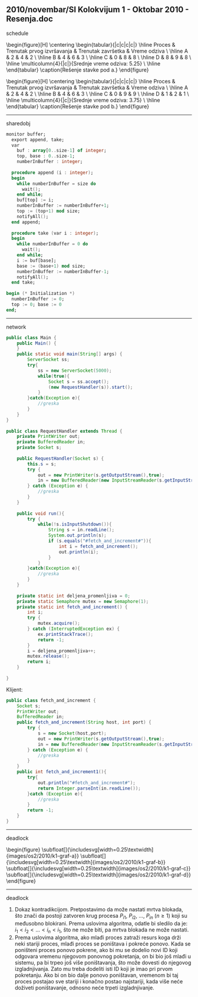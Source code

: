 2010/novembar/SI Kolokvijum 1 - Oktobar 2010 - Resenja.doc
--------------------------------------------------------------------------------
schedule

\begin{figure}[H]
\centering
\begin{tabular}{|c|c|c|c|}
\hline
Proces & Trenutak prvog izvršavanja & Trenutak završetka & Vreme odziva \\
\hline
A & 2 & 4 & 2 \\
\hline
B & 4 & 6 & 3 \\
\hline
C & 0 & 8 & 8 \\
\hline
D & 8 & 9 & 8 \\
\hline
\multicolumn{4}{|c|}{Srednje vreme odziva: 5.25} \\
\hline
\end{tabular}
\caption{Rešenje stavke pod a.}
\end{figure}

\begin{figure}[H]
\centering
\begin{tabular}{|c|c|c|c|}
\hline
Proces & Trenutak prvog izvršavanja & Trenutak završetka & Vreme odziva \\
\hline
A & 2 & 4 & 2 \\
\hline
B & 4 & 6 & 3 \\
\hline
C & 0 & 9 & 9 \\
\hline
D & 1 & 2 & 1 \\
\hline
\multicolumn{4}{|c|}{Srednje vreme odziva: 3.75} \\
\hline
\end{tabular}
\caption{Rešenje stavke pod b.}
\end{figure}

--------------------------------------------------------------------------------
sharedobj
```ada
monitor buffer; 
  export append, take; 
  var 
    buf : array[0..size-1] of integer; 
    top, base : 0..size-1;  
    numberInBuffer : integer; 
 
  procedure append (i : integer); 
  begin 
    while numberInBuffer = size do 
      wait(); 
    end while; 
    buf[top] := i; 
    numberInBuffer := numberInBuffer+1; 
    top := (top+1) mod size; 
    notifyAll(); 
  end append; 
 
  procedure take (var i : integer); 
  begin 
    while numberInBuffer = 0 do 
      wait(); 
    end while; 
    i := buf[base]; 
    base := (base+1) mod size; 
    numberInBuffer := numberInBuffer-1; 
    notifyAll(); 
  end take; 
 
begin (* Initialization *) 
  numberInBuffer := 0; 
  top := 0; base := 0 
end;  
```

--------------------------------------------------------------------------------
network
```java
public class Main { 
    public Main() { 
    } 
    public static void main(String[] args) { 
        ServerSocket ss; 
        try{ 
            ss = new ServerSocket(5000); 
            while(true){ 
                Socket s = ss.accept(); 
                (new RequestHandler(s)).start(); 
            } 
        }catch(Exception e){ 
            //greska 
        } 
    } 
} 
 
public class RequestHandler extends Thread { 
    private PrintWriter out; 
    private BufferedReader in; 
    private Socket s; 
     
    public RequestHandler(Socket s) { 
        this.s = s; 
        try { 
            out = new PrintWriter(s.getOutputStream(),true); 
            in = new BufferedReader(new InputStreamReader(s.getInputStream())); 
        } catch (Exception e) { 
            //greska 
        } 
    } 
     
    public void run(){ 
        try { 
            while(!s.isInputShutdown()){ 
                String s = in.readLine(); 
                System.out.println(s); 
                if (s.equals("#fetch_and_increment#")){ 
                    int i = fetch_and_increment(); 
                    out.println(i); 
                } 
            } 
        }catch(Exception e){ 
            //greska 
        } 
    } 
     
    private static int deljena_promenljiva = 0; 
    private static Semaphore mutex = new Semaphore(1); 
    private static int fetch_and_increment() { 
        int i; 
        try { 
            mutex.acquire(); 
        } catch (InterruptedException ex) { 
            ex.printStackTrace(); 
            return -1; 
        } 
        i = deljena_promenljiva++; 
        mutex.release(); 
        return i; 
    } 
     
}
```
Klijent: 
```java
public class fetch_and_increment { 
    Socket s; 
    PrintWriter out; 
    BufferedReader in; 
    public fetch_and_increment(String host, int port) { 
        try { 
            s = new Socket(host,port); 
            out = new PrintWriter(s.getOutputStream(),true); 
            in = new BufferedReader(new InputStreamReader(s.getInputStream())); 
        } catch (Exception e) { 
            //greska 
        } 
    } 
    public int fetch_and_increment1(){ 
        try{ 
            out.println("#fetch_and_increment#"); 
            return Integer.parseInt(in.readLine()); 
        }catch (Exception e){ 
            //greska 
        } 
        return -1; 
    } 
} 
```

--------------------------------------------------------------------------------
deadlock

\begin{figure}
\subfloat[]{\includesvg[width=0.25\textwidth]{images/os2/2010/k1-graf-a}}
\subfloat[]{\includesvg[width=0.25\textwidth]{images/os2/2010/k1-graf-b}}
\subfloat[]{\includesvg[width=0.25\textwidth]{images/os2/2010/k1-graf-c}}
\subfloat[]{\includesvg[width=0.25\textwidth]{images/os2/2010/k1-graf-d}}
\end{figure}

--------------------------------------------------------------------------------
deadlock

1. Dokaz kontradikcijom. Pretpostavimo da može nastati mrtva blokada, što znači da postoji  zatvoren  krug  procesa  $P_{i1}$, $P_{i2}$,  ...,  $P_{in}$ ($n \geq 1$) koji su međusobno blokirani. Prema uslovima algoritma, odatle bi sledilo da je: $i_1 < i_2 < ... < i_n < i_1$, što ne može biti, pa mrtva blokada ne može nastati.
2. Prema uslovima algoritma, ako mlađi proces zatraži resurs koga drži neki stariji proces, mlađi   proces se poništava i pokreće ponovo. Kada se  poništeni  proces  ponovo  pokrene,  ako  bi  mu  se  dodelio  novi  ID  koji  odgovara  vremenu  njegovom  ponovnog pokretanja, on bi bio još mlađi u sistemu, pa bi trpeo još više poništavanja, što može dovesti do njegovog izgladnjivanja. Zato mu treba dodeliti isti ID koji je imao pri prvom pokretanju. Ako bi on bio dalje ponovo poništavan, vremenom bi taj proces postajao sve stariji i konačno postao najstariji, kada više neće doživeti poništavanje, odnosno neće trpeti izgladnjivanje. 
 